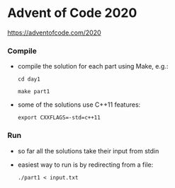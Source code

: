 # Advent of Code 2020
https://adventofcode.com/2020

### Compile
* compile the solution for each part using Make, e.g.:
  
    `cd day1`
  
    `make part1`

* some of the solutions use C++11 features:

    `export CXXFLAGS=-std=c++11`

### Run
* so far all the solutions take their input from stdin
* easiest way to run is by redirecting from a file:

    `./part1 < input.txt`

